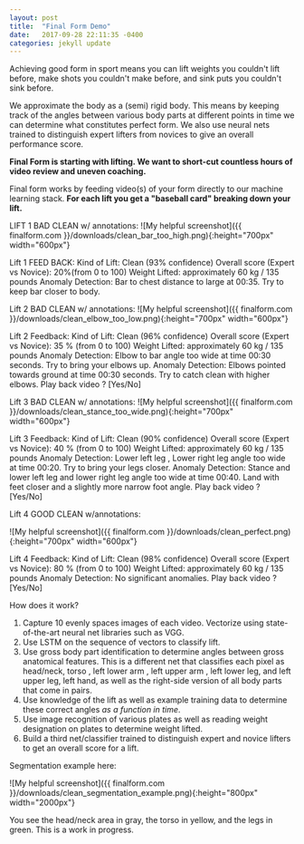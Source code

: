 ```yaml
---
layout: post
title:  "Final Form Demo"
date:   2017-09-28 22:11:35 -0400
categories: jekyll update
---
```

<script type="text/javascript"
    src="http://cdn.mathjax.org/mathjax/latest/MathJax.js?config=TeX-AMS-MML_HTMLorMML">
</script>

Achieving good form in sport means you can lift weights you couldn't lift before, make shots you couldn't make before, and sink puts you couldn't sink before.

We approximate the body as a (semi) rigid body. This means by keeping track of the angles between various body parts at different points in time we can determine what constitutes perfect form. We also use neural nets trained to distinguish expert lifters from novices to give an overall performance score.

**Final Form is starting with lifting. We want to short-cut countless hours of video review and uneven coaching.**

Final form works by feeding video(s) of your form directly to our machine learning stack.
**For each lift you get a "baseball card" breaking down your lift.**

LIFT 1
BAD CLEAN w/ annotations:
![My helpful screenshot]({{ finalform.com }}/downloads/clean_bar_too_high.png){:height="700px" width="600px"}

Lift 1 FEED BACK:
Kind of Lift: Clean (93% confidence)
Overall score (Expert vs Novice): 20%(from 0 to 100)
Weight Lifted: approximately 60 kg / 135 pounds
Anomaly Detection: Bar to chest distance to large at 00:35. Try to keep bar closer to body.

Lift 2 BAD CLEAN w/ annotations:
![My helpful screenshot]({{ finalform.com }}/downloads/clean_elbow_too_low.png){:height="700px" width="600px"}

Lift 2 Feedback:
Kind of Lift: Clean (96% confidence)
Overall score (Expert vs Novice): 35 % (from 0 to 100)
Weight Lifted: approximately 60 kg / 135 pounds
Anomaly Detection: Elbow to bar angle too wide at time 00:30 seconds. Try to bring your elbows up.
Anomaly Detection: Elbows pointed towards ground at time 00:30 seconds. Try to catch clean with higher elbows.
Play back video ? [Yes/No]

Lift 3 BAD CLEAN w/ annotations:
![My helpful screenshot]({{ finalform.com }}/downloads/clean_stance_too_wide.png){:height="700px" width="600px"}

Lift 3 Feedback:
Kind of Lift: Clean (90% confidence)
Overall score (Expert vs Novice): 40 % (from 0 to 100)
Weight Lifted: approximately 60 kg / 135 pounds
Anomaly Detection: Lower left leg , Lower right leg angle too wide at time 00:20. Try to bring your legs closer.
Anomaly Detection: Stance and lower left leg and lower right leg angle too wide at time 00:40. Land with feet closer and a slightly more narrow foot angle.
Play back video ? [Yes/No]

Lift 4 GOOD CLEAN w/annotations:

![My helpful screenshot]({{ finalform.com }}/downloads/clean_perfect.png){:height="700px" width="600px"}

Lift 4 Feedback:
Kind of Lift: Clean (98% confidence)
Overall score (Expert vs Novice): 80 % (from 0 to 100)
Weight Lifted: approximately 60 kg / 135 pounds
Anomaly Detection: No significant anomalies.
Play back video ? [Yes/No]

How does it work?

1. Capture 10 evenly spaces images of each video. Vectorize using state-of-the-art neural net libraries such as VGG.
2. Use LSTM on the sequence of vectors to classify lift.
3. Use gross body part identification to determine angles between gross anatomical features. This is a different net that classifies each pixel as  head/neck, torso , left lower arm , left upper arm , left lower leg, and left upper leg, left hand, as well as the right-side version of all body parts that come in pairs.
4. Use knowledge of the lift as well as example training data to determine these correct angles *as a function in time*.
5. Use image recognition of various plates as well as reading weight designation on plates to determine weight lifted.
6. Build a third net/classifier trained to distinguish expert and novice lifters to get an overall score for a lift.



Segmentation example here:

![My helpful screenshot]({{ finalform.com }}/downloads/clean_segmentation_example.png){:height="800px" width="2000px"}

You see the head/neck area in gray, the torso in yellow, and the legs in green. This is a work in progress.

